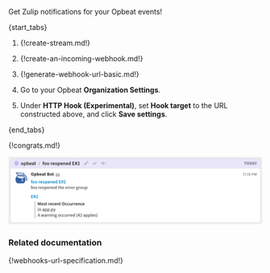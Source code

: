Get Zulip notifications for your Opbeat events!

{start_tabs}

1. {!create-stream.md!}

1. {!create-an-incoming-webhook.md!}

1. {!generate-webhook-url-basic.md!}

1. Go to your Opbeat **Organization Settings**.

1. Under **HTTP Hook (Experimental)**, set **Hook target**
   to the URL constructed above, and click **Save settings**.

{end_tabs}

{!congrats.md!}

![](/static/images/integrations/opbeat/001.png)

### Related documentation

{!webhooks-url-specification.md!}
